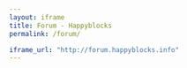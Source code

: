 ```yaml
---
layout: iframe
title: Forum - Happyblocks
permalink: /forum/

iframe_url: "http://forum.happyblocks.info" 
---
```


